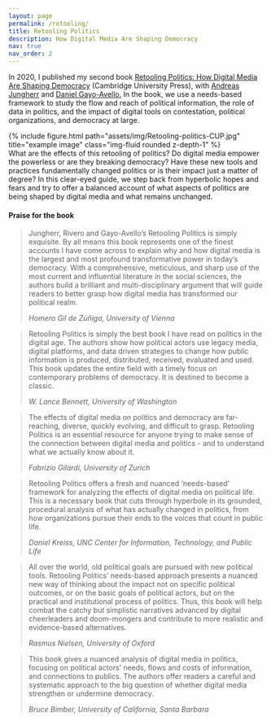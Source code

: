 ```yaml
---
layout: page
permalink: /retooling/
title: Retooling Politics
description: How Digital Media Are Shaping Democracy
nav: true
nav_order: 2
---
```


In 2020, I published my second book [Retooling Politics: How Digital
Media Are Shaping
Democracy](https://www.cambridge.org/us/academic/subjects/computer-science/computing-and-society/retooling-politics-how-digital-media-are-shaping-democracy)
(Cambridge University Press), with [Andreas
Jungherr](https://andreasjungherr.net) and [Daniel
Gayo-Avello.](https://danigayo.info) In the book, we use a needs-based
framework to study the flow and reach of political information, the
role of data in politics, and the impact of digital tools on
contestation, political organizations, and democracy at large. 

<div class="row">

<div class="col-sm-6 mt-3 mt-md-0">
{% include figure.html path="assets/img/Retooling-politics-CUP.jpg" title="example image" class="img-fluid rounded z-depth-1" %}
</div>

<div class="col-sm-6 mt-3 mt-md-0">
What are the effects of this retooling of politics? Do digital media
empower the powerless or are they breaking democracy? Have these new
tools and practices fundamentally changed politics or is their impact
just a matter of degree? In this clear-eyed guide, we step back from
hyperbolic hopes and fears and try to offer a balanced account of what
aspects of politics are being shaped by digital media and what remains
unchanged.
</div>
</div>

<div></div>

#### Praise for the book

<div class="row"> 

<div class="col-sm-6 mt-3 mt-md-0">
<blockquote> <p>Jungherr, Rivero and Gayo-Avello’s Retooling Politics is
simply exquisite. By all means this book represents one of the finest
accounts I have come across to explain why and how digital media is
the largest and most profound transformative power in today’s
democracy. With a comprehensive, meticulous, and sharp use of the most
current and influential literature in the social sciences, the authors
build a brilliant and multi-disciplinary argument that will guide
readers to better grasp how digital media has transformed our
political realm. </p> <footer><em>Homero Gil de Zúñiga,
University of Vienna</em></footer> </blockquote>  
</div>

<div class="col-sm-6 mt-3 mt-md-0">
<blockquote> <p>Retooling Politics is simply the best book I have read on politics in
the digital age. The authors show how political actors use legacy
media, digital platforms, and data driven strategies to change how
public information is produced, distributed, received, evaluated and
used. This book updates the entire field with a timely focus on
contemporary problems of democracy. It is destined to become a
classic.  </p> <footer><em>W. Lance Bennett, University of Washington</em></footer> </blockquote>
</div>

</div>

<div class="row"> 

<div class="col-sm-6 mt-3 mt-md-0">
<blockquote> <p>The effects of digital media on politics and democracy are
far-reaching, diverse, quickly evolving, and difficult to grasp.
Retooling Politics is an essential resource for anyone trying to make
sense of the connection between digital media and politics - and to
understand what we actually know about it.  </p> <footer><em>Fabrizio Gilardi,
University of Zurich</em></footer> </blockquote>
</div>

<div class="col-sm-6 mt-3 mt-md-0"> <blockquote> <p> Retooling
Politics offers a fresh and nuanced ‘needs-based’ framework for
analyzing the effects of digital media on political life. This is a
necessary book that cuts through hyperbole in its grounded, procedural
analysis of what has actually changed in politics, from how
organizations pursue their ends to the voices that count in public
life. </p> <footer><em>Daniel Kreiss, UNC Center for Information,
Technology, and Public Life
</em></footer> </blockquote>
</div>

</div>

<div class="row"> 

<div class="col-sm-6 mt-3 mt-md-0"> <blockquote> <p> All over the
world, old political goals are pursued with new political tools.
Retooling Politics’ needs-based approach presents a nuanced new way of
thinking about the impact not on specific political outcomes, or on
the basic goals of political actors, but on the practical and
institutional process of politics. Thus, this book will help combat
the catchy but simplistic narratives advanced by digital cheerleaders
and doom-mongers and contribute to more realistic and evidence-based
alternatives. </p> <footer><em> Rasmus Nielsen, University of Oxford
</em></footer> </blockquote>
</div>

<div class="col-sm-6 mt-3 mt-md-0"> <blockquote> <p> This book gives a
nuanced analysis of digital media in politics, focusing on political
actors’ needs, flows and costs of information, and connections to
publics. The authors offer readers a careful and systematic approach
to the big question of whether digital media strengthen or undermine
democracy. </p> <footer><em>Bruce Bimber, University of California,
Santa Barbara</em></footer> </blockquote> </div>

</div>
